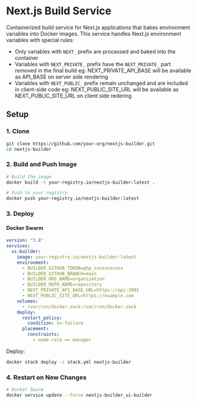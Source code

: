 # Next.js Build Service

Containerized build service for Next.js applications that bakes environment variables into Docker images. This service handles Next.js environment variables with special rules:

- Only variables with `NEXT_` prefix are processed and baked into the container
- Variables with `NEXT_PRIVATE_` prefix have the `NEXT_PRIVATE_` part removed in the final build
    eg: NEXT_PRIVATE_API_BASE will be available as API_BASE on server side rendering
- Variables with `NEXT_PUBLIC_` prefix remain unchanged and are included in client-side code
    eg: NEXT_PUBLIC_SITE_URL will be available as NEXT_PUBLIC_SITE_URL on client side redering

## Setup

### 1. Clone

```bash
git clone https://github.com/your-org/nextjs-builder.git
cd nextjs-builder
```

### 2. Build and Push Image

```bash
# Build the image
docker build -t your-registry.io/nextjs-builder:latest .

# Push to your registry
docker push your-registry.io/nextjs-builder:latest
```

### 3. Deploy

#### Docker Swarm

```yaml
version: "3.8"
services:
  ui-builder:
    image: your-registry.io/nextjs-builder:latest
    environment:
      - BUILDER_GITHUB_TOKEN=ghp_xxxxxxxxxxx
      - BUILDER_GITHUB_BRANCH=main
      - BUILDER_ORG_NAME=organization
      - BUILDER_REPO_NAME=repository
      - NEXT_PRIVATE_API_BASE_URL=https://api:3001
      - NEXT_PUBLIC_SITE_URL=https://example.com
    volumes:
      - /var/run/docker.sock:/var/run/docker.sock
    deploy:
      restart_policy:
        condition: on-failure
      placement:
        constraints:
          - node.role == manager
```

Deploy:
```bash
docker stack deploy -c stack.yml nextjs-builder
```

### 4. Restart on New Changes

```bash
# Docker Swarm
docker service update --force nextjs-builder_ui-builder